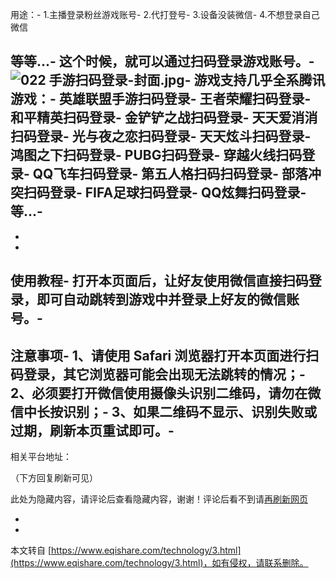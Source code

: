 用途：-
1.主播登录粉丝游戏账号-
2.代打登号-
3.设备没装微信-
4.不想登录自己微信

等等...-
这个时候，就可以通过扫码登录游戏账号。-
![022 手游扫码登录-封面.jpg](https://www.eqishare.com/zb_users/upload/2022/06/202206081654658417764012.jpg)-
游戏支持几乎全系腾讯游戏：-
英雄联盟手游扫码登录-
王者荣耀扫码登录-
和平精英扫码登录-
金铲铲之战扫码登录-
天天爱消消扫码登录-
光与夜之恋扫码登录-
天天炫斗扫码登录-
鸿图之下扫码登录-
PUBG扫码登录-
穿越火线扫码登录-
QQ飞车扫码登录-
第五人格扫码扫码登录-
部落冲突扫码登录-
FIFA足球扫码登录-
QQ炫舞扫码登录-
等...-
-
-
-
**使用教程**-
打开本页面后，让好友使用微信直接扫码登录，即可自动跳转到游戏中并登录上好友的微信账号。-
-
**注意事项**-
1、请使用 Safari 浏览器打开本页面进行扫码登录，其它浏览器可能会出现无法跳转的情况；-
2、必须要打开微信使用摄像头识别二维码，请勿在微信中长按识别；-
3、如果二维码不显示、识别失败或过期，刷新本页重试即可。-
-
相关平台地址：

（下方回复刷新可见）

此处为隐藏内容，请评论后查看隐藏内容，谢谢！评论后看不到请[再刷新网页](javascript:location.reload();)

-

-

本文转自 [https://www.eqishare.com/technology/3.html](https://www.eqishare.com/technology/3.html)，如有侵权，请联系删除。
